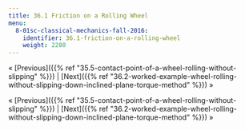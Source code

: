 ```yaml
---
title: 36.1 Friction on a Rolling Wheel
menu:
  8-01sc-classical-mechanics-fall-2016:
    identifier: 36.1-friction-on-a-rolling-wheel
    weight: 2280
---
```

« [Previous]({{% ref "35.5-contact-point-of-a-wheel-rolling-without-slipping" %}}) | [Next]({{% ref "36.2-worked-example-wheel-rolling-without-slipping-down-inclined-plane-torque-method" %}}) »

« [Previous]({{% ref "35.5-contact-point-of-a-wheel-rolling-without-slipping" %}}) | [Next]({{% ref "36.2-worked-example-wheel-rolling-without-slipping-down-inclined-plane-torque-method" %}}) »